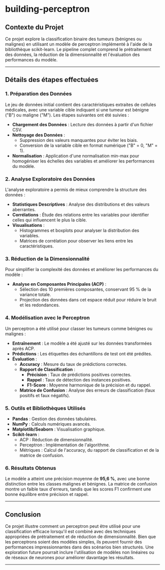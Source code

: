 # building-perceptron

## **Contexte du Projet**
Ce projet explore la classification binaire des tumeurs (bénignes ou malignes) en utilisant un modèle de perceptron implémenté à l'aide de la bibliothèque scikit-learn. Le pipeline complet comprend le prétraitement des données, la réduction de la dimensionnalité et l'évaluation des performances du modèle.

---

## **Détails des étapes effectuées**

### **1. Préparation des Données**
Le jeu de données initial contient des caractéristiques extraites de cellules médicales, avec une variable cible indiquant si une tumeur est bénigne ("B") ou maligne ("M"). Les étapes suivantes ont été suivies :
- **Chargement des Données** : Lecture des données à partir d'un fichier CSV.
- **Nettoyage des Données** :
  - Suppression des valeurs manquantes pour éviter les biais.
  - Conversion de la variable cible en format numérique ("B" = 0, "M" = 1).
- **Normalisation** : Application d'une normalisation min-max pour homogéniser les échelles des variables et améliorer les performances du modèle.

### **2. Analyse Exploratoire des Données**
L'analyse exploratoire a permis de mieux comprendre la structure des données :
- **Statistiques Descriptives** : Analyse des distributions et des valeurs aberrantes.
- **Corrélations** : Étude des relations entre les variables pour identifier celles qui influencent le plus la cible.
- **Visualisations** :
  - Histogrammes et boxplots pour analyser la distribution des variables.
  - Matrices de corrélation pour observer les liens entre les caractéristiques.

### **3. Réduction de la Dimensionnalité**
Pour simplifier la complexité des données et améliorer les performances du modèle :
- **Analyse en Composantes Principales (ACP)** :
  - Sélection des 10 premières composantes, conservant 95 % de la variance totale.
  - Projection des données dans cet espace réduit pour réduire le bruit et les redondances.

### **4. Modélisation avec le Perceptron**
Un perceptron a été utilisé pour classer les tumeurs comme bénignes ou malignes :
- **Entraînement** : Le modèle a été ajusté sur les données transformées après ACP.
- **Prédictions** : Les étiquettes des échantillons de test ont été prédites.
- **Évaluation** :
  - **Accuracy** : Mesure du taux de prédictions correctes.
  - **Rapport de Classification** :
    - **Précision** : Taux de prédictions positives correctes.
    - **Rappel** : Taux de détection des instances positives.
    - **F1-Score** : Moyenne harmonique de la précision et du rappel.
  - **Matrice de Confusion** : Analyse des erreurs de classification (faux positifs et faux négatifs).

### **5. Outils et Bibliothèques Utilisés**
- **Pandas** : Gestion des données tabulaires.
- **NumPy** : Calculs numériques avancés.
- **Matplotlib/Seaborn** : Visualisation graphique.
- **Scikit-learn** :
  - ACP : Réduction de dimensionnalité.
  - Perceptron : Implémentation de l'algorithme.
  - Métriques : Calcul de l'accuracy, du rapport de classification et de la matrice de confusion.

### **6. Résultats Obtenus**
Le modèle a atteint une précision moyenne de **95,6 %**, avec une bonne distinction entre les classes malignes et bénignes. La matrice de confusion montre un faible taux d'erreurs, tandis que les scores F1 confirment une bonne équilibre entre précision et rappel.

---

## **Conclusion**
Ce projet illustre comment un perceptron peut être utilisé pour une classification efficace lorsqu'il est combiné avec des techniques appropriées de prétraitement et de réduction de dimensionnalité. Bien que les perceptrons soient des modèles simples, ils peuvent fournir des performances impressionnantes dans des scénarios bien structurés. Une exploration future pourrait inclure l'utilisation de modèles non linéaires ou de réseaux de neurones pour améliorer davantage les résultats.

---

